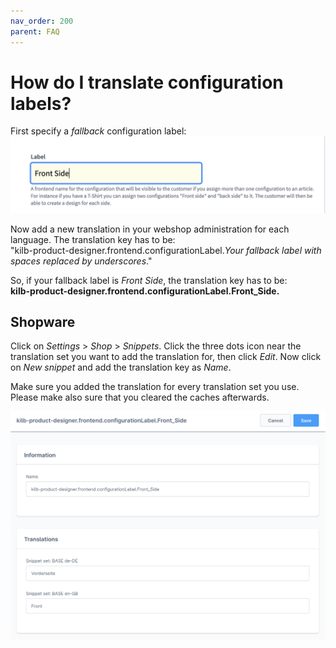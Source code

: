 ```yaml
---
nav_order: 200
parent: FAQ
---
```


# How do I translate configuration labels?

First specify a _fallback_ configuration label:
![Configuration label input](/img/label-input.png)

Now add a new translation in your webshop administration for each language.
The translation key has to be:\
"kilb-product-designer.frontend.configurationLabel._Your fallback label with spaces replaced by underscores_."

So, if your fallback label is _Front Side_, the translation key has to be:\
**kilb-product-designer.frontend.configurationLabel.Front_Side.**

## Shopware

Click on _Settings_ > _Shop_ > _Snippets_.
Click the three dots icon near the translation set you want to add the translation for, then click _Edit_.
Now click on _New snippet_ and add the translation key as _Name_.

Make sure you added the translation for every translation set you use.
Please make also sure that you cleared the caches afterwards.

![Configuration label translation](/img/label-translation.png)

